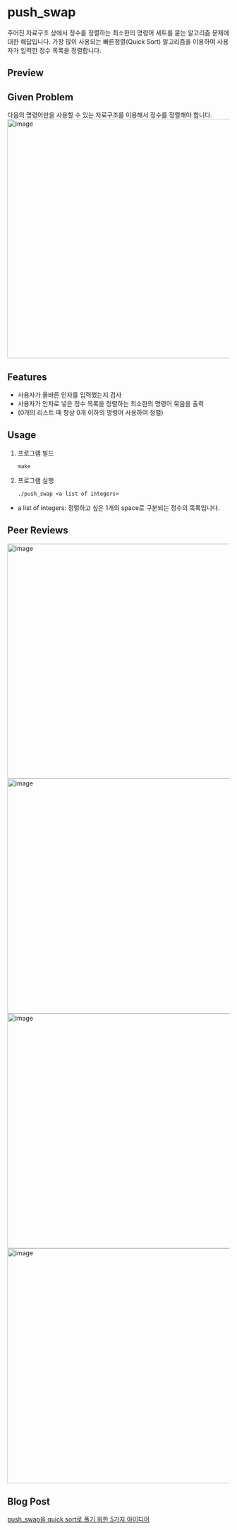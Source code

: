 # push_swap
주어진 자료구조 상에서 정수를 정렬하는 최소한의 명령어 세트를 묻는 알고리즘 문제에 대한 해답입니다. 가장 많이 사용되는 빠른정렬(Quick Sort) 알고리즘을 이용하여 사용자가 입력한 정수 목록을 정렬합니다.

## Preview

## Given Problem
다음의 명령어만을 사용할 수 있는 자료구조를 이용해서 정수를 정렬해야 합니다.
<img width="542" alt="image" src="https://github.com/yeseulgangahan/push_swap/assets/88709878/e4b83687-9f9d-4856-af8a-3cb8dbd89ddc">

## Features
- 사용자가 올바른 인자를 입력했는지 검사
- 사용자가 인자로 넣은 정수 목록을 정렬하는 최소한의 명령어 묶음을 출력
- (0개의 리스트 때 항상 0개 이하의 명령어 사용하여 정렬)

## Usage
1. 프로그램 빌드
   ```
   make
   ```
2. 프로그램 실행
   ```
   ./push_swap <a list of integers>
   ```
- a list of integers: 정렬하고 싶은 1개의 space로 구분되는 정수의 목록입니다.

## Peer Reviews
<img width="532" alt="image" src="https://github.com/yeseulgangahan/push_swap/assets/88709878/3a68ab3b-9bca-4842-9dc0-3fab3180c2c4">
<img width="532" alt="image" src="https://github.com/yeseulgangahan/push_swap/assets/88709878/b0f44bf6-b150-41bc-aead-1f14d3d928ca">
<img width="532" alt="image" src="https://github.com/yeseulgangahan/push_swap/assets/88709878/eeab7e06-4ab8-4cac-bb2c-98dd699d5186">
<img width="532" alt="image" src="https://github.com/yeseulgangahan/push_swap/assets/88709878/65ba2319-cccc-471f-9a8c-c405a21aabfe">

## Blog Post
[push_swap을 quick sort로 풀기 위한 5가지 아이디어](https://velog.io/@letmeshare46/pushswap)
